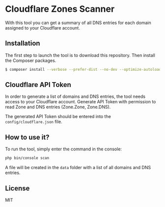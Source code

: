 # Cloudflare Zones Scanner

With this tool you can get a summary of all DNS entries for each domain assigned to your Cloudflare account.

## Installation

The first step to launch the tool is to download this repository. Then install the Composer packages.

```bash
$ composer install --verbose --prefer-dist --no-dev --optimize-autoloader
```

## Cloudflare API Token

In order to generate a list of domains and DNS entries, the tool needs access to your Cloudflare account.
Generate API Token with permission to read Zone and DNS entries (Zone.Zone, Zone.DNS).

The generated API Token should be entered into the `config/cloudflare.json` file.

## How to use it?

To run the tool, simply enter the command in the console:

```bash
php bin/console scan
```

A file will be created in the `data` folder with a list of all domains and DNS entries.

## License

MIT
